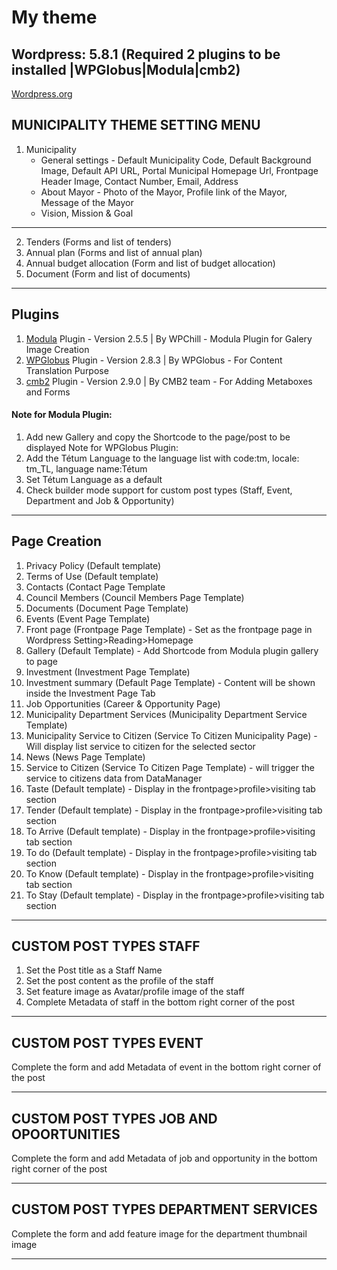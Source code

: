 # My theme
## Wordpress: 5.8.1 (Required 2 plugins to be installed |WPGlobus|Modula|cmb2)

[Wordpress.org](https://wordpress.org/)

## MUNICIPALITY THEME SETTING MENU

01. Municipality
    - General settings - Default Municipality Code, Default Background Image, Default API URL, Portal Municipal Homepage Url, Frontpage Header Image, Contact Number, Email, Address
    - About Mayor - Photo of the Mayor, Profile link of the Mayor, Message of the Mayor
    - Vision, Mission & Goal
***********************

02. Tenders (Forms and list of tenders)
03. Annual plan (Forms and list of annual plan)
04. Annual budget allocation (Form and list of budget allocation)
05. Document (Form and list of documents)

***********************
## Plugins
01. [Modula](https://wordpress.org/plugins/modula-best-grid-gallery/) Plugin - Version 2.5.5 | By WPChill - Modula Plugin for Galery Image Creation
02. [WPGlobus](https://wordpress.org/plugins/wpglobus/) Plugin - Version 2.8.3 | By WPGlobus - For Content Translation Purpose
02. [cmb2](https://wordpress.org/plugins/cmb2/) Plugin - Version 2.9.0 | By CMB2 team  - For Adding Metaboxes and Forms 

#### Note for Modula Plugin:
1. Add new Gallery and copy the Shortcode to the page/post to be displayed
Note for WPGlobus Plugin:
1. Add the Tétum Language to the language list with code:tm, locale: tm_TL, language name:Tétum
2. Set Tétum Language as a default
3. Check builder mode support for custom post types (Staff, Event, Department and Job & Opportunity)
***********************
## Page Creation

01. Privacy Policy (Default template)
02. Terms of Use (Default template)
03. Contacts (Contact Page Template
04. Council Members (Council Members Page Template)
05. Documents (Document Page Template)
06. Events (Event Page Template)
07. Front page (Frontpage Page Template) - Set as the frontpage page in Wordpress Setting>Reading>Homepage
08. Gallery (Default Template) - Add Shortcode from Modula plugin gallery to page
09. Investment (Investment Page Template)
10. Investment summary (Default Page Template) - Content will be shown inside the Investment Page Tab
11. Job Opportunities (Career & Opportunity Page)
12. Municipality Department Services (Municipality Department Service Template)
13. Municipality Service to Citizen (Service To Citizen Municipality Page) - Will display list service to citizen for the selected sector
14. News (News Page Template) 
15. Service to Citizen (Service To Citizen Page Template) - will trigger the service to citizens data from DataManager
16. Taste (Default template) - Display in the frontpage>profile>visiting tab section
17. Tender (Default template) - Display in the frontpage>profile>visiting tab section
18. To Arrive (Default template) - Display in the frontpage>profile>visiting tab section
19. To do (Default template) - Display in the frontpage>profile>visiting tab section
20. To Know (Default template) - Display in the frontpage>profile>visiting tab section
21. To Stay (Default template) - Display in the frontpage>profile>visiting tab section

***********************
## CUSTOM POST TYPES STAFF
01. Set the Post title as a Staff Name
02. Set the post content as the profile of the staff
03. Set feature image as Avatar/profile image of the staff
04. Complete Metadata of staff in the bottom right corner of the post

***********************
## CUSTOM POST TYPES EVENT
Complete the form and add Metadata of event in the bottom right corner of the post


***********************
## CUSTOM POST TYPES JOB AND OPOORTUNITIES
Complete the form and add Metadata of job and opportunity in the bottom right corner of the post
***********************

## CUSTOM POST TYPES DEPARTMENT SERVICES
Complete the form and add feature image for the department thumbnail image

***********************

